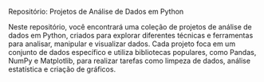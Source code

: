 Repositório: Projetos de Análise de Dados em Python

Neste repositório, você encontrará uma coleção de projetos de análise de dados em Python, criados para explorar diferentes técnicas e ferramentas para analisar, manipular e visualizar dados. Cada projeto foca em um conjunto de dados específico e utiliza bibliotecas populares, como Pandas, NumPy e Matplotlib, para realizar tarefas como limpeza de dados, análise estatística e criação de gráficos.
